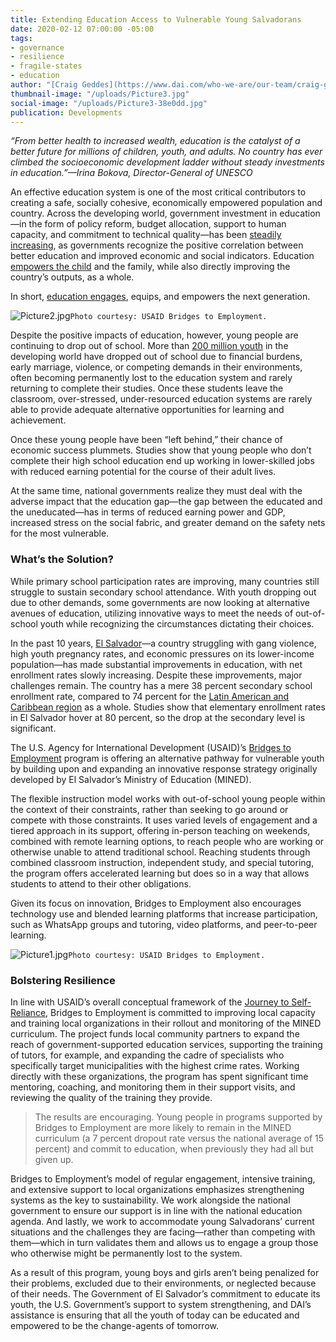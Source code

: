 ```yaml
---
title: Extending Education Access to Vulnerable Young Salvadorans
date: 2020-02-12 07:00:00 -05:00
tags:
- governance
- resilience
- fragile-states
- education
author: "[Craig Geddes](https://www.dai.com/who-we-are/our-team/craig-geddes)"
thumbnail-image: "/uploads/Picture3.jpg"
social-image: "/uploads/Picture3-38e0dd.jpg"
publication: Developments
---
```


*“From better health to increased wealth, education is the catalyst of a better future for millions of children, youth, and adults. No country has ever climbed the socioeconomic development ladder without steady investments in education.”—Irina Bokova, Director-General of UNESCO*

An effective education system is one of the most critical contributors to creating a safe, socially cohesive, economically empowered population and country. Across the developing world, government investment in education—in the form of policy reform, budget allocation, support to human capacity, and commitment to technical quality—has been [steadily increasing](https://ourworldindata.org/financing-education), as governments recognize the positive correlation between better education and improved economic and social indicators. Education [empowers the child](https://www.worldbank.org/en/news/immersive-story/2017/08/22/educating-girls-ending-child-marriage) and the family, while also directly improving the country’s outputs, as a whole. 

In short, [education engages](https://www.globalpartnership.org/results/education-data-highlights), equips, and empowers the next generation. 





![Picture2.jpg](/uploads/Picture2.jpg)`Photo courtesy: USAID Bridges to Employment.`

Despite the positive impacts of education, however, young people are continuing to drop out of school. More than [200 million youth](http://uis.unesco.org/sites/default/files/documents/new-methodology-shows-258-million-children-adolescents-and-youth-are-out-school.pdf) in the developing world have dropped out of school due to financial burdens, early marriage, violence, or competing demands in their environments, often becoming permanently lost to the education system and rarely returning to complete their studies. Once these students leave the classroom, over-stressed, under-resourced education systems are rarely able to provide adequate alternative opportunities for learning and achievement. 

Once these young people have been “left behind,” their chance of economic success plummets. Studies show that young people who don’t complete their high school education end up working in lower-skilled jobs with reduced earning potential for the course of their adult lives. 

At the same time, national governments realize they must deal with the adverse impact that the education gap—the gap between the educated and the uneducated—has in terms of reduced earning power and GDP, increased stress on the social fabric, and greater demand on the safety nets for the most vulnerable. 

### What’s the Solution? 

While primary school participation rates are improving, many countries still struggle to sustain secondary school attendance. With youth dropping out due to other demands, some governments are now looking at alternative avenues of education, utilizing innovative ways to meet the needs of out-of-school youth while recognizing the circumstances dictating their choices. 

In the past 10 years, [El Salvador](https://education.stateuniversity.com/pages/427/El-Salvador.html)—a country struggling with gang violence, high youth pregnancy rates, and economic pressures on its lower-income population—has made substantial improvements in education, with net enrollment rates slowly increasing. Despite these improvements, major challenges remain. The country has a mere 38 percent secondary school enrollment rate, compared to 74 percent for the [Latin American and Caribbean region](https://www.oecd.org/countries/elsalvador/Youth-Well-being-Policy-Review-of-El-Salvador-Assessment-and-Recommendations.pdf) as a whole. Studies show that elementary enrollment rates in El Salvador hover at 80 percent, so the drop at the secondary level is significant. 

The U.S. Agency for International Development (USAID)’s [Bridges to Employment](https://www.dai.com/our-work/projects/usaid-el-salvador-puentes-para-el-empleo-bridges-employment-project) program is offering an alternative pathway for vulnerable youth by building upon and expanding an innovative response strategy originally developed by El Salvador’s Ministry of Education (MINED). 

The flexible instruction model works with out-of-school young people within the context of their constraints, rather than seeking to go around or compete with those constraints. It uses varied levels of engagement and a tiered approach in its support, offering in-person teaching on weekends, combined with remote learning options, to reach people who are working or otherwise unable to attend traditional school. Reaching students through combined classroom instruction, independent study, and special tutoring, the program offers accelerated learning but does so in a way that allows students to attend to their other obligations. 

Given its focus on innovation, Bridges to Employment also encourages technology use and blended learning platforms that increase participation, such as WhatsApp groups and tutoring, video platforms, and peer-to-peer learning.

![Picture1.jpg](/uploads/Picture1.jpg)`Photo courtesy: USAID Bridges to Employment.`

### Bolstering Resilience

In line with USAID’s overall conceptual framework of the [Journey to Self-Reliance](https://www.usaid.gov/selfreliance), Bridges to Employment is committed to improving local capacity and training local organizations in their rollout and monitoring of the MINED curriculum. The project funds local community partners to expand the reach of government-supported education services, supporting the training of tutors, for example, and expanding the cadre of specialists who specifically target municipalities with the highest crime rates. Working directly with these organizations, the program has spent significant time mentoring, coaching, and monitoring them in their support visits, and reviewing the quality of the training they provide. 

> The results are encouraging. Young people in programs supported by Bridges to Employment are more likely to remain in the MINED curriculum (a 7 percent dropout rate versus the national average of 15 percent) and commit to education, when previously they had all but given up.

Bridges to Employment’s model of regular engagement, intensive training, and extensive support to local organizations emphasizes strengthening systems as the key to sustainability. We work alongside the national government to ensure our support is in line with the national education agenda. And lastly, we work to accommodate young Salvadorans’ current situations and the challenges they are facing—rather than competing with them—which in turn validates them and allows us to engage a group those who otherwise might be permanently lost to the system. 

As a result of this program, young boys and girls aren’t being penalized for their problems, excluded due to their environments, or neglected because of their needs. The Government of El Salvador’s commitment to educate its youth, the U.S. Government’s support to system strengthening, and DAI’s assistance is ensuring that all the youth of today can be educated and empowered to be the change-agents of tomorrow. 
